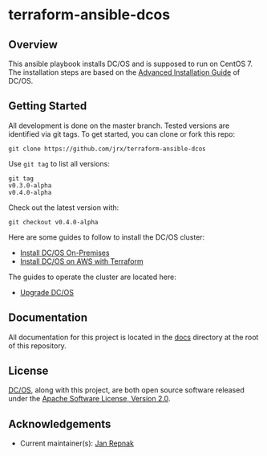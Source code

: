 # terraform-ansible-dcos

## Overview

This ansible playbook installs DC/OS and is supposed to run on CentOS 7. The installation steps are based on the [Advanced Installation Guide][mesosphere-install] of DC/OS.

## Getting Started

All development is done on the master branch. Tested versions are identified via git tags. To get started, you can clone or fork this repo:

```
git clone https://github.com/jrx/terraform-ansible-dcos
```

Use `git tag` to list all versions:

```
git tag
v0.3.0-alpha
v0.4.0-alpha
```

Check out the latest version with:

```
git checkout v0.4.0-alpha
```

Here are some guides to follow to install the DC/OS cluster:

* [Install DC/OS On-Premises](docs/INSTALL_ONPREM.md)
* [Install DC/OS on AWS with Terraform](docs/INSTALL_AWS.md)

The guides to operate the cluster are located here:

* [Upgrade DC/OS](docs/UPGRADE.md)

## Documentation

All documentation for this project is located in the [docs](docs/) directory at the root of this repository.

## License
[DC/OS][github-dcos], along with this project, are both open source software released under the
[Apache Software License, Version 2.0](LICENSE).

## Acknowledgements
  * Current maintainer(s): [Jan Repnak][github-jrx]

[mesosphere-install]: https://docs.mesosphere.com/latest/installing/custom/advanced/
[github-dcos]: https://github.com/dcos/dcos
[github-jrx]: https://github.com/jrx
